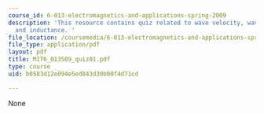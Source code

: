 ```yaml
---
course_id: 6-013-electromagnetics-and-applications-spring-2009
description: 'This resource contains quiz related to wave velocity, wave intensity,
  and inductance. '
file_location: /coursemedia/6-013-electromagnetics-and-applications-spring-2009/b0583d12e094e5ed843d30b00f4d71cd_MIT6_013S09_quiz01.pdf
file_type: application/pdf
layout: pdf
title: MIT6_013S09_quiz01.pdf
type: course
uid: b0583d12e094e5ed843d30b00f4d71cd

---
```

None